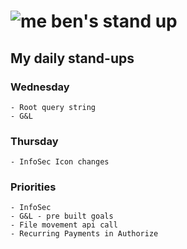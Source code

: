 # ![me](https://avatars2.githubusercontent.com/u/5232044?s=50&v=4) ben's stand up

## My daily stand-ups

### Wednesday

    - Root query string
    - G&L 
    
### Thursday

    - InfoSec Icon changes

### Priorities 
   
    - InfoSec
    - G&L - pre built goals
    - File movement api call
    - Recurring Payments in Authorize
